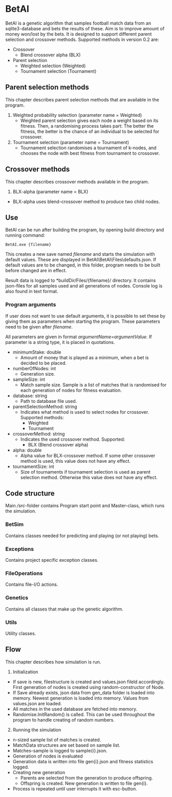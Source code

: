 # BetAI
BetAI is a genetic algorithm that samples football match data from an sqlite3-database
and bets the results of these. Aim is to improve amount of money won/lost by the bets.
It is designed to support different parent selection and crossover methods. Supported methods 
in version 0.2 are:
- Crossover
	- Blend crossover alpha (BLX)
- Parent selection
	- Weighted selection (Weighted)
	- Tournament selection (Tournament)
	
## Parent selection methods
This chapter describes parent selection methods that are available in the program. 
1. Weighted probability selection (parameter name = Weighted)
	- Weighted parent selection gives each node a weight based on its fitness. 
	Then, a randomising process takes part: The better the fitness, the better is the chance
	of an individual to be selected for crossover.
2. Tournament selection (parameter name = Tournament)
	- Tournament selection randomises a tournament of k-nodes, and chooses
	the node with best fitness from tournament to crossover.

## Crossover methods
This chapter describes crossover methods available in the program.
1. BLX-alpha (parameter name = BLX)
- BLX-alpha uses blend-crossover method to produce two child nodes.

## Use

BetAI can be run after building the program, by opening build directory and running
command:
```
BetAI.exe {filename}
```

This creates a new save named *filename* and starts the simulation with default values.
These are displayed in BetAI\BetAI\Files\defaults.json. If default values are to be changed,
in this folder, program needs to be built before changed are in effect. 

Result data is logged to *buildDir/Files/{filename}/ directory. It contains json-files
for all samples used and all generations of nodes. 
Console log is also found in text format.

### Program arguments

If user does not want to use default arguments, it is possible to set these by giving them
as parameters when starting the program. These parameters need to be given after *filename*.

All parameters are given in format *argumentName=argumentValue*. If
parameter is a string type, it is placed in quotations.

- minimumStake: double
	- Amount of money that is played as a minimum, when a bet is decided to be placed.
- numberOfNodes: int
	- Generation size.
- sampleSize: int
	- Match sample size. Sample is a list of matches that is randomised for each
	generation of nodes for fitness evaluation.
- database: string
	- Path to database file used. 
- parentSelectionMethod: string
	- Indicates what method is used to select nodes for crossover.
	Supported methods:
		- Weighted
		- Tournament
- crossoverMethod: string
	- Indicates the used crossover method.
	Supported:
		- BLX (Blend crossover alpha)
- alpha: double
	- Alpha value for BLX-crossover method. If some other
	crossover method is used, this value does not have any effect.
- tournamentSize: int
	- Size of tournaments if tournament selection is used as parent selection method.
	Otherwise this value does not have any effect.

## Code structure

Main */src*-folder contains Program start point and Master-class, which runs the simulation.

### BetSim
Contains classes needed for predicting and playing (or not playing) bets.

### Exceptions
Contains project specific exception classes.

### FileOperations
Contains file-I/O actions.

### Genetics
Contains all classes that make up the genetic algorithm.

### Utils
Utility classes. 

## Flow
This chapter describes how simulation is run.

1. Initialization
- If save is new, filestructure is created and values.json fileld accordingly. First
generation of nodes is created using random-constructor of Node.
- If Save already exists, json data from gen_data folder is loaded into memory. Newest generation 
is loaded into memory. Values from values.json are loaded.
- All matches in the used database are fetched into memory.
- Randomise.InitRandom() is called. This can be used throughout the program to handle creating of random numbers.

2. Running the simulation
- n-sized sample list of matches is created.
- MatchData structures are set based on sample list.
- Matches-sample is logged to sample{i}.json.
- Generation of nodes is evaluated
- Generation data is written into file gen{i}.json and fitness statistics logged.
- Creating new generation
	- Parents are selected from the generation to produce offspring.
	- Offspring is created. New generation is written to file gen{i}.
- Process is repeated until user interrupts it with esc-button.



